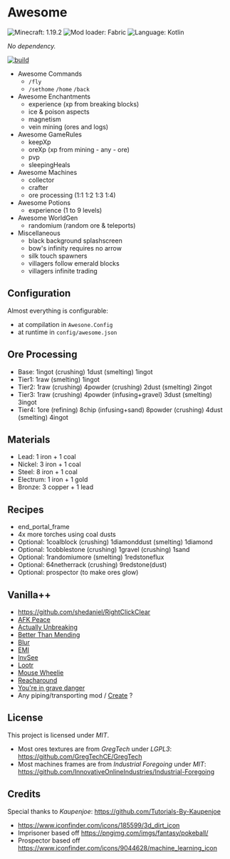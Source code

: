 # Awesome

![Minecraft: 1.19.2](https://img.shields.io/badge/minecraft-1.19.2-637f40?style=for-the-badge)
![Mod loader: Fabric](https://img.shields.io/badge/modloader-fabric-926c4d?style=for-the-badge)
![Language: Kotlin](https://img.shields.io/badge/language-kotlin-A97BFF?style=for-the-badge)

_No dependency._

[![build](https://github.com/shkschneider/mc_awesome/actions/workflows/build.yml/badge.svg)](https://github.com/shkschneider/mc_awesome/actions/workflows/build.yml)

- Awesome Commands
  - `/fly`
  - `/sethome` `/home` `/back`
- Awesome Enchantments
  - experience (xp from breaking blocks)
  - ice & poison aspects
  - magnetism
  - vein mining (ores and logs)
- Awesome GameRules
  - keepXp
  - oreXp (xp from mining - any - ore)
  - pvp
  - sleepingHeals
- Awesome Machines
  - collector
  - crafter
  - ore processing (1:1 1:2 1:3 1:4)
- Awesome Potions
  - experience (1 to 9 levels)
- Awesome WorldGen
  - randomium (random ore & teleports)
- Miscellaneous
  - black background splashscreen
  - bow's infinity requires no arrow
  - silk touch spawners
  - villagers follow emerald blocks
  - villagers infinite trading

## Configuration

Almost everything is configurable:
- at compilation in `Awesone.Config`
- at runtime in `config/awesome.json`

## Ore Processing

- Base: 1ingot (crushing) 1dust (smelting) 1ingot
- Tier1: 1raw (smelting) 1ingot
- Tier2: 1raw (crushing) 4powder (crushing) 2dust (smelting) 2ingot
- Tier3: 1raw (crushing) 4powder (infusing+gravel) 3dust (smelting) 3ingot
- Tier4: 1ore (refining) 8chip (infusing+sand) 8powder (crushing) 4dust (smelting) 4ingot

## Materials

- Lead: 1 iron + 1 coal
- Nickel: 3 iron + 1 coal
- Steel: 8 iron + 1 coal
- Electrum: 1 iron + 1 gold
- Bronze: 3 copper + 1 lead

## Recipes

- end_portal_frame
- 4x more torches using coal dusts
- Optional: 1coalblock (crushing) 1diamonddust (smelting) 1diamond
- Optional: 1cobblestone (crushing) 1gravel (crushing) 1sand
- Optional: 1randomiumore (smelting) 1redstoneflux
- Optional: 64netherrack (crushing) 9redstone(dust)
- Optional: prospector (to make ores glow)

## Vanilla++

- https://github.com/shedaniel/RightClickClear
- [AFK Peace](https://modrinth.com/mod/afkpeace)
- [Actually Unbreaking](https://modrinth.com/mod/actually-unbreaking-fabric)
- [Better Than Mending](https://modrinth.com/mod/better-than-mending)
- [Blur](https://modrinth.com/mod/blur-fabric)
- [EMI](https://modrinth.com/mod/emi)
- [InvSee](https://modrinth.com/mod/invview)
- [Lootr](https://www.curseforge.com/minecraft/mc-mods/lootr-fabric/)
- [Mouse Wheelie](https://modrinth.com/mod/mouse-wheelie)
- [Reacharound](https://modrinth.com/mod/reacharound)
- [You're in grave danger](https://modrinth.com/mod/yigd)
- Any piping/transporting mod / [Create](https://modrinth.com/mod/create-fabric) ?

## License

This project is licensed under *MIT*.

- Most ores textures are from *GregTech* under *LGPL3*: https://github.com/GregTechCE/GregTech
- Most machines frames are from *Industrial Foregoing* under *MIT*: https://github.com/InnovativeOnlineIndustries/Industrial-Foregoing

## Credits

Special thanks to *Kaupenjoe*: https://github.com/Tutorials-By-Kaupenjoe

- https://www.iconfinder.com/icons/185599/3d_dirt_icon
- Imprisoner based off https://pngimg.com/imgs/fantasy/pokeball/
- Prospector based off https://www.iconfinder.com/icons/9044628/machine_learning_icon
